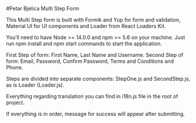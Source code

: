 #Petar Bjelica Multi Step Form

This Multi Step form is built with Formik and Yup for form and validation, Material UI for UI components and Loader from React Loaders Kit.

You’ll need to have Node >= 14.0.0 and npm >= 5.6 on your machine. Just run npm install and npm start commands to start the application.

First Step of form: First Name, Last Name and Username. Second Step of form: Email, Password, Confirm Password, Terms and Conditions and Phone.

Steps are divided into separate components: StepOne.js and SecondStep.js, as is Loader (Loader.js).

Everything regarding translation you can find in i18n.js file in the root of project.

If everything is in order, message for success will appear after submitting.


